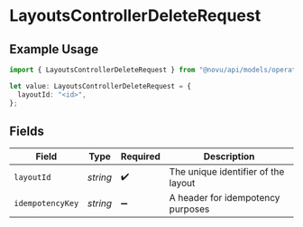 # LayoutsControllerDeleteRequest

## Example Usage

```typescript
import { LayoutsControllerDeleteRequest } from "@novu/api/models/operations";

let value: LayoutsControllerDeleteRequest = {
  layoutId: "<id>",
};
```

## Fields

| Field                               | Type                                | Required                            | Description                         |
| ----------------------------------- | ----------------------------------- | ----------------------------------- | ----------------------------------- |
| `layoutId`                          | *string*                            | :heavy_check_mark:                  | The unique identifier of the layout |
| `idempotencyKey`                    | *string*                            | :heavy_minus_sign:                  | A header for idempotency purposes   |